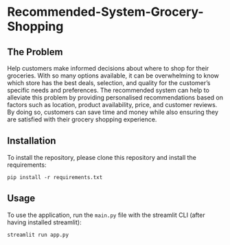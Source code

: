 # Recommended-System-Grocery-Shopping


## The Problem

Help customers make informed decisions about where to shop for their groceries. With so many options available, it can be overwhelming to know which store has the best deals, selection, and quality for the customer’s specific needs and preferences. The recommended system can help to alleviate this problem by providing personalised recommendations based on factors such as location, product availability, price, and customer reviews. By doing so, customers can save time and money while also ensuring they are satisfied with their grocery shopping experience.


## Installation

To install the repository, please clone this repository and install the requirements:

```
pip install -r requirements.txt
```

## Usage

To use the application, run the `main.py` file with the streamlit CLI (after having installed streamlit): 

```
streamlit run app.py
```
